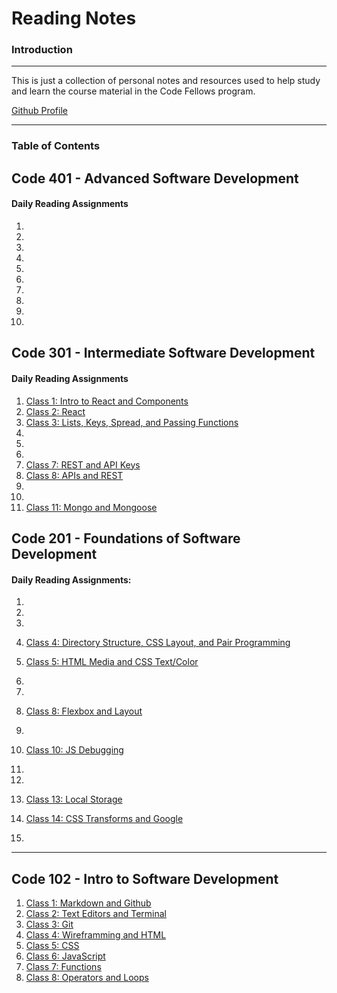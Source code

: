 # Reading Notes

### Introduction

***

This is just a collection of personal notes and resources used to help study and learn the course material in the Code Fellows program.

[Github Profile](https://github.com/HaydenCleaver)

***
### Table of Contents


## Code 401 - Advanced Software Development

#### Daily Reading Assignments

1.
2.
3.
4.
5.
6.
7.
8.
9.
10.

## Code 301 - Intermediate Software Development

#### Daily Reading Assignments

1. [Class 1: Intro to React and Components](https://haydencleaver.github.io/reading-notes/301_Class1.md)
2. [Class 2: React](https://haydencleaver.github.io/reading-notes/301_Class1.md)
3. [Class 3: Lists, Keys, Spread, and Passing Functions](https://haydencleaver.github.io/reading-notes/301_Class3.md)
4.
5.
6.
7. [Class 7: REST and API Keys](https://haydencleaver.github.io/reading-notes/301_Class7.md)
8. [Class 8: APIs and REST](https://haydencleaver.github.io/reading-notes/301_Class8.md)
9.
10.
11. [Class 11: Mongo and Mongoose](https://haydencleaver.github.io/reading-notes/301_Class11.md)

## Code 201 - Foundations of Software Development

#### Daily Reading Assignments:

1.
2.
3.
4. [Class 4: Directory Structure, CSS Layout, and Pair Programming](https://haydencleaver.github.io/reading-notes/class-04)

5. [Class 5: HTML Media and CSS Text/Color](https://haydencleaver.github.io/reading-notes/class-05)
6.
7.
8. [Class 8: Flexbox and Layout](https://haydencleaver.github.io/reading-notes/class-08)
9.
10. [Class 10: JS Debugging](https://haydencleaver.github.io/reading-notes/class-10)
11.
12.
13. [Class 13: Local Storage](https://haydencleaver.github.io/reading-notes/class-13)
14. [Class 14: CSS Transforms and Google](https://haydencleaver.github.io/reading-notes/class-14)
15.

***

## Code 102 - Intro to Software Development

1. [Class 1: Markdown and Github](https://haydencleaver.github.io/reading-notes/Class1)
2. [Class 2: Text Editors and Terminal](https://haydencleaver.github.io/reading-notes/Class2)
3. [Class 3: Git](https://haydencleaver.github.io/reading-notes/Class3)
4. [Class 4: Wireframming and HTML](https://haydencleaver.github.io/reading-notes/Class4)
5. [Class 5: CSS](https://haydencleaver.github.io/reading-notes/Class5)
6. [Class 6: JavaScript](https://haydencleaver.github.io/reading-notes/Class6)
7. [Class 7: Functions](https://haydencleaver.github.io/reading-notes/Class7)
8. [Class 8: Operators and Loops](https://haydencleaver.github.io/reading-notes/Class8)